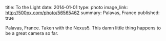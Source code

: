 title: To the Light
date: 2014-01-01
type: photo
image_link: http://500px.com/photo/56565462
summary: Palavas, France
published: true

Palavas, France. Taken with the Nexus5. This damn little thing happens to be a great camera so far.
